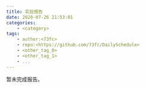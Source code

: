 ```yaml
---
title: 实验报告
date: 2020-07-26 21:53:01
categories:
    - <catogory>
tags:
    - author:<73fc>
    - repo:<https://github.com/73fc/DailySchedule>
    - <other_tag_0>
    - <other_tag_1>
    - ...
---
```



暂未完成报告。